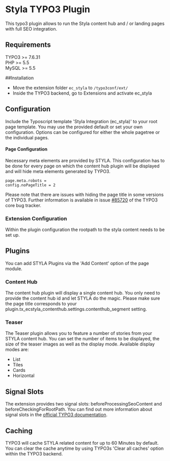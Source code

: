 # Styla TYPO3 Plugin
This typo3 plugin allows to run the Styla content hub and / or landing pages with full SEO integration.

## Requirements
TYPO3 >= 7.6.31  
PHP >= 5.5  
MySQL >= 5.5

##Installation
* Move the extension folder `ec_styla` to `/typo3conf/ext/`
* Inside the TYPO3 backend, go to Extensions and activate ec_styla

## Configuration
Include the Typoscript template 'Styla Integration (ec_styla)' to your root page template. You may use the provided
default or set your own configuration. Options can be configured for either the whole pagetree or the individual pages. 

#### Page Configuration
Necessary meta elements are provided by STYLA. This configuration has to be
done for every page on which the content hub plugin will be displayed and will hide meta elements generated by TYPO3.

    page.meta.robots =
    config.noPageTitle = 2
    
Please note that there are issues with hiding the page title in some versions of TYPO3. Further information is available
in issue [#85720](https://forge.typo3.org/issues/85720) of the TYPO3 core bug tracker.
    
### Extension Configuration
Within the plugin configuration the rootpath to the styla content needs to be set up.
    
## Plugins
You can add STYLA Plugins via the 'Add Content' option of the page module. 

### Content Hub
The content hub plugin will display a single content hub. You only need to provide the content hub id and let STYLA do the
magic. Please make sure the page title corresponds to your plugin.tx_ecstyla_contenthub.settings.contenthub_segment setting.

### Teaser
The Teaser plugin allows you to feature a number of stories from your STYLA content hub. You can set the number of items 
to be displayed, the size of the teaser images as well as the display mode. Available display modes are:
* List
* Tiles
* Cards
* Horizontal

## Signal Slots
The extension provides two signal slots: beforeProcessingSeoContent and beforeCheckingForRootPath. You can find
out more information about signal slots in the [official TYPO3 documentation](https://docs.typo3.org/typo3cms/CoreApiReference/ApiOverview/Hooks/Concept/Index.html). 

## Caching
TYPO3 will cache STYLA related content for up to 60 Minutes by default. You can clear the cache anytime by using TYPO3s 'Clear all
caches' option within the TYPO3 backend.
